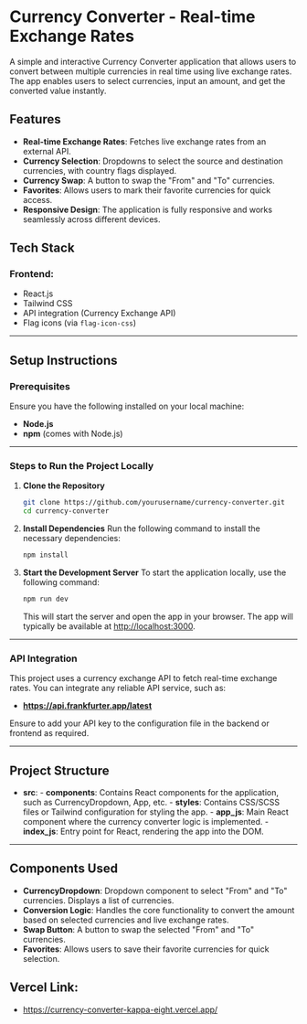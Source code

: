 # Currency Converter - Real-time Exchange Rates

A simple and interactive Currency Converter application that allows users to convert between multiple currencies in real time using live exchange rates. The app enables users to select currencies, input an amount, and get the converted value instantly.

## Features
- **Real-time Exchange Rates**: Fetches live exchange rates from an external API.
- **Currency Selection**: Dropdowns to select the source and destination currencies, with country flags displayed.
- **Currency Swap**: A button to swap the "From" and "To" currencies.
- **Favorites**: Allows users to mark their favorite currencies for quick access.
- **Responsive Design**: The application is fully responsive and works seamlessly across different devices.

## Tech Stack
### Frontend:
- React.js
- Tailwind CSS
- API integration (Currency Exchange API)
- Flag icons (via `flag-icon-css`)

---

## Setup Instructions

### Prerequisites
Ensure you have the following installed on your local machine:
- **Node.js**
- **npm** (comes with Node.js)

---

### Steps to Run the Project Locally

1. **Clone the Repository**
    ```bash
    git clone https://github.com/yourusername/currency-converter.git
    cd currency-converter
    ```

2. **Install Dependencies**
    Run the following command to install the necessary dependencies:
    ```bash
    npm install
    ```

3. **Start the Development Server**
    To start the application locally, use the following command:
    ```bash
    npm run dev
    ```
    This will start the server and open the app in your browser. The app will typically be available at [http://localhost:3000](http://localhost:3000).

---

### API Integration
This project uses a currency exchange API to fetch real-time exchange rates. You can integrate any reliable API service, such as:
- **https://api.frankfurter.app/latest**

Ensure to add your API key to the configuration file in the backend or frontend as required.

---

## Project Structure
- **src**:
      - **components**: Contains React components for the application, such as CurrencyDropdown, App, etc.
      - **styles**: Contains CSS/SCSS files or Tailwind configuration for styling the app.
      - **app_js**: Main React component where the currency converter logic is implemented.
      - **index_js**: Entry point for React, rendering the app into the DOM.

---

## Components Used
- **CurrencyDropdown**: Dropdown component to select "From" and "To" currencies. Displays a list of currencies.
- **Conversion Logic**: Handles the core functionality to convert the amount based on selected currencies and live exchange rates.
- **Swap Button**: A button to swap the selected "From" and "To" currencies.
- **Favorites**: Allows users to save their favorite currencies for quick selection.

## Vercel Link:
- https://currency-converter-kappa-eight.vercel.app/